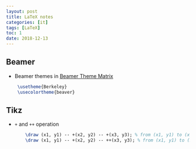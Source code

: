 ```yaml
---
layout: post
title: LaTeX notes
categories: [it]
tags: [LaTeX]
toc: 1
date: 2018-12-13
---
```


## Beamer
- Beamer themes in [Beamer Theme Matrix](https://hartwork.org/beamer-theme-matrix/)
   ```latex
    \usetheme{Berkeley}
    \usecolortheme{beaver}
   ```

## Tikz
- `+` and `++` operation
  ```latex
      \draw (x1, y1) -- +(x2, y2) -- +(x3, y3); % from (x1, y1) to (x1+x2, y1+y2) to (x1+x3, y1+y3)
      \draw (x1, y1) -- +(x2, y2) -- ++(x3, y3); % from (x1, y1) to (x1+x2, y1+y2) to (x1+x2+x3, y1+y2+y3)
  ```
